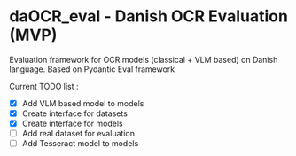 # daOCR_eval - Danish OCR Evaluation (MVP)
Evaluation framework for OCR models (classical + VLM based) on Danish language. Based on Pydantic Eval framework


Current TODO list :


- [x] Add VLM based model to models
- [x] Create interface for datasets
- [x] Create interface for models
- [ ] Add real dataset for evaluation
- [ ] Add Tesseract model to models

